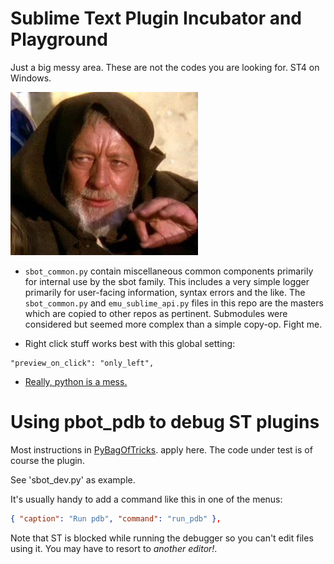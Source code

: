 # Sublime Text Plugin Incubator and Playground

Just a big messy area. These are not the codes you are looking for. ST4 on Windows.

![owk](owk.jpg)


- `sbot_common.py` contain miscellaneous common components primarily for internal use by the sbot family.
  This includes a very simple logger primarily for user-facing information, syntax errors and the like.
  The `sbot_common.py` and `emu_sublime_api.py` files in this repo are the masters which are copied to other repos as pertinent.
  Submodules were considered but seemed more complex than a simple copy-op. Fight me.

- Right click stuff works best with this global setting:
```
"preview_on_click": "only_left",
```
- [Really, python is a mess.](https://xkcd.com/1987)


# Using pbot_pdb to debug ST plugins

Most instructions in [PyBagOfTricks](https://github.com/cepthomas/PyBagOfTricks/blob/main/README.md).
apply here. The code under test is of course the plugin.

See 'sbot_dev.py' as example.

It's usually handy to add a command like this in one of the menus:
```json
{ "caption": "Run pdb", "command": "run_pdb" },
```

Note that ST is blocked while running the debugger so you can't edit files using it.
You may have to resort to *another editor!*.
